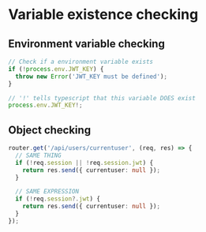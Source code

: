 # Variable existence checking

## Environment variable checking

```typescript
// Check if a environment variable exists
if (!process.env.JWT_KEY) {
  throw new Error('JWT_KEY must be defined');
}

// '!' tells typescript that this variable DOES exist
process.env.JWT_KEY!;
```

## Object checking

```typescript
router.get('/api/users/currentuser', (req, res) => {
  // SAME THING
  if (!req.session || !req.session.jwt) {
    return res.send({ currentuser: null });
  }

  // SAME EXPRESSION
  if (!req.session?.jwt) {
    return res.send({ currentuser: null });
  }
});
```

